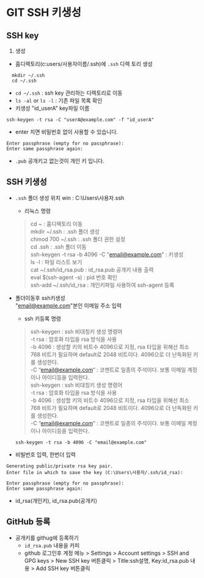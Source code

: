 # GIT SSH 키생성

## SSH key
1. 생성 
  - 홈디렉토리(c:users/사용자이름/.ssh)에 `.ssh` 디렉 토리 생성 
  ```
    mkdir ~/.ssh
    cd ~/.ssh
  ```
  - `cd ~/.ssh` : ssh key 관리하는 디렉토리로 이동
  - `ls -al` or `ls -l`   : 기존 파일 목록 확인
  - 키생성 "id_userA" key파일 이름
  ```
  ssh-keygen -t rsa -C "userA@example.com" -f "id_userA"
  ```
  - enter 치면 비밀번호 없이 사용할 수 있습니다.
  ```
  Enter passphrase (empty for no passphrase): 
  Enter same passphrase again: 
  ```
  - `.pub` 공개키고 없는것이 개인 키 입니다.


## SSH 키생성 
- `.ssh` 폴더 생성 위치
win : C:\Users\사용자\.ssh

  + 리눅스 명령   
  > cd ~                    : 홈디렉토리 이동  
  > mkdir ~/.ssh            : .ssh 폴더 생성  
  > chmod 700 ~/.ssh        : .ssh 폴더 권한 설정  
  > cd .ssh                 : .ssh 폴더 이동  
  > ssh-keygen -t rsa -b 4096 -C "email@example.com" : 키생성  
  > ls -l                   : 파일 리스트 보기  
  > cat ~/.ssh/id_rsa.pub   : id_rsa.pub 공개키 내용 출력  
  > eval $(ssh-agent -s)    : pid 번호 확인  
  > ssh-add ~/.ssh/id_rsa  : 개인키파일 사용하여 ssh-agent 등록 


- 폴더이동후 ssh키생성   
  "email@example.com"본인 이메일 주소 입력  

  + ssh 키등록 명령
  > ssh-keygen : ssh 비대칭키 생성 명령어    
  > -t rsa : 암호화 타입을 rsa 방식을 사용   
  > -b 4096 : 생성할 키의 비트수 4096으로 지정, rsa 타입을 위해선 최소 768 비트가 필요하며 default로 2048 비트이다. 4096으로 더 난독화된 키를 생성한다.    
  > -C “email@example.com“ : 코멘트로 일종의 주석이다. 보통 이메일 계정이나 아이디등을 입력한다.   
  > ssh-keygen : ssh 비대칭키 생성 명령어   
  > -t rsa : 암호화 타입을 rsa 방식을 사용  
  > -b 4096 : 생성할 키의 비트수 4096으로 지정, rsa 타입을 위해선 최소 768 비트가 필요하며 default로 2048 비트이다. 4096으로 더 난독화된 키를 생성한다.   
  > -C “email@example.com“ : 코멘트로 일종의 주석이다. 보통 이메일 계정이나 아이디등을 입력한다.

  ```
  ssh-keygen -t rsa -b 4096 -C "email@example.com"
  ```

- 비빌번호 입력, 한번더 입력
```
Generating public/private rsa key pair.
Enter file in which to save the key (C:\Users\사용자/.ssh/id_rsa):

Enter passphrase (empty for no passphrase): 
Enter same passphrase again:
```
- id_rsa(개인키), id_rsa.pub(공개키) 

## GitHub 등록
- 공개키를 githug에 등록하기
  + `id_rsa.pub` 내용을 카피 
  + github 로그인후 계정 메뉴 > Settings > Account settings > SSH and GPG keys > New SSH key 버튼클릭 > Title:ssh설명, Key:id_rsa.pub 내용 > Add SSH key 버튼클릭
  
  
  